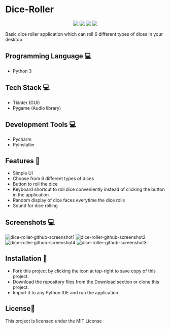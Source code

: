 # Dice-Roller
<p align="center">
  <img src="https://api.visitorbadge.io/api/visitors?path=https%3A%2F%2Fgithub.com%2Freshmaharidhas%2FDice-Roller&label=Visitors&labelColor=%2300ff00&countColor=%23000000&style=flat&labelStyle=none"/>
  <img src="https://img.shields.io/github/languages/top/reshmaharidhas/Dice-Roller?labelColor=%23000000&color=%230000FF"/>
  <img src="https://img.shields.io/github/license/reshmaharidhas/Dice-Roller"/>
  <img src="https://img.shields.io/github/created-at/reshmaharidhas/Dice-Roller"/>
</p>

Basic dice roller application which can roll 6 different types of dices in your desktop
## Programming Language 💻
- Python 3
## Tech Stack 💻
- Tkinter (GUI)
- Pygame (Audio library)
## Development Tools 💻
- Pycharm
- PyInstaller
## Features 🎲
- Simple UI
- Choose from 6 different types of dices
- Button to roll the dice
- Keyboard shortcut to roll dice conveniently instead of clicking the button in the application
- Random display of dice faces everytime the dice rolls
- Sound for dice rolling
## Screenshots 💻
![dice-roller-github-screenshot1](https://github.com/reshmaharidhas/Dice-Roller/assets/37250413/e6a10727-54fe-489f-85d2-6ef83d55ed11)
![dice-roller-github-screenshot2](https://github.com/reshmaharidhas/Dice-Roller/assets/37250413/d3d5a09d-d6b9-406d-b8a7-94638ffe6095)
![dice-roller-github-screenshot4](https://github.com/reshmaharidhas/Dice-Roller/assets/37250413/eb10c0b9-124f-4179-a4c9-71e536a398e4)
![dice-roller-github-screenshot3](https://github.com/reshmaharidhas/Dice-Roller/assets/37250413/007d4d18-8000-4f06-b60e-4caca50b2492)
## Installation 🔌
- Fork this project by clicking the icon at top-right to save copy of this project.
- Download the repository files from the Download section or clone this project.
- Import it to any Python IDE and run the application.
## License📕
This project is licensed under the MIT License
